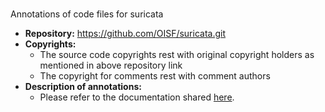 # 
Annotations of code files for suricata 
 - **Repository:** https://github.com/OISF/suricata.git
 - **Copyrights:** 
    - The source code copyrights rest with original copyright holders as mentioned in above repository link
    - The copyright for comments rest with comment authors
 - **Description of annotations:**
     - Please refer to the documentation shared [here](../documentation.md).
 
